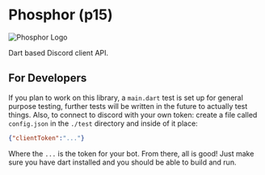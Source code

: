 # Phosphor (p15)

![Phosphor Logo](./docs/Phosphor15.png)

Dart based Discord client API.

## For Developers

If you plan to work on this library, a `main.dart` test is set up for general purpose testing, further tests will be written in the future to actually test things. Also, to connect to discord with your own token: create a file called `config.json` in the `./test` directory and inside of it place:

```json
{"clientToken":"..."}
```

Where the `...` is the token for your bot. From there, all is good! Just make sure you have dart
installed and you should be able to build and run.
